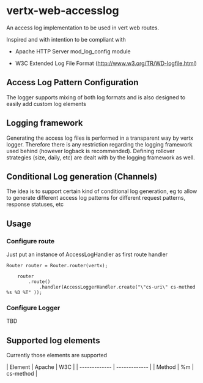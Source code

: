 # vertx-web-accesslog

An access log implementation to be used in vert web routes.

Inspired and with intention to be compliant with

* Apache HTTP Server mod_log_config module

* W3C Extended Log File Format (http://www.w3.org/TR/WD-logfile.html)

## Access Log Pattern Configuration

The logger supports mixing of both log formats and is also designed to easily add custom log elements

## Logging framework

Generating the access log files is performed in a transparent way by vertx logger. Therefore there is any restriction regarding the logging framework used behind (however logback is recommended). Defining rollover strategies (size, daily, etc) are dealt with by the logging framework as well.

## Conditional Log generation (Channels)

The idea is to support certain kind of conditional log generation, eg to allow to generate different access log patterns for different request patterns, response statuses, etc

## Usage

### Configure route

Just put an instance of AccessLogHandler as first route handler

	Router router = Router.router(vertx);

		router
			.route()
				.handler(AccessLoggerHandler.create("\"cs-uri\" cs-method %s %D %T" ));

### Configure Logger

TBD

## Supported log elements

Currently those elements are supported

| Element  | Apache | W3C |
| ------------- | ------------- |
| Method  | %m  | cs-method |






